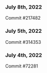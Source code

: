 ### July 8th, 2022

Commit #217482

### July 5th, 2022

Commit #314353


### July 4th, 2022

Commit #72281
